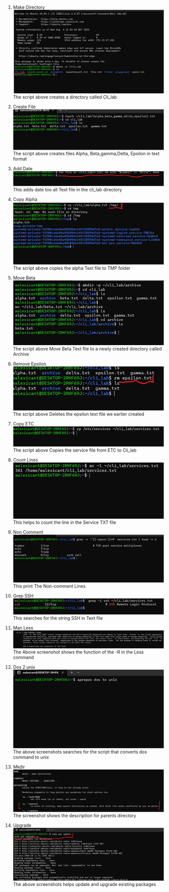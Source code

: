 1. Make Directory
![MKDIR](./Screenshots/MKDIR.jpg)
The script above creates a directory called Cli_lab

2. Create File
 ![Make File](./Screenshots/Make%20File.jpg)
 The script above creates files Alpha, Beta,gamma,Delta, Epsilon in text format

3. Add Date
![Add Date](./Screenshots/Add%20Date.jpg)
This adds date too all Text file in the cli_lab directory

4. Copy Alpha
![Copy Alpha](./Screenshots/Copy%20Alpha.jpg)
The script above copies the alpha Text file to TMP folder

5. Move Beta
![Move Beta](./Screenshots/Move%20Beta.jpg)
The script above Move Beta Text file to a newly created directory called Archive

6. Remove Epsilon
![Remove Epsilon](./Screenshots/Remove%20Epsilon.jpg)
The script above Deletes the epsilon text file we earlier created

7. Copy ETC 
![Copy ETC](./Screenshots/Copy%20ETC.jpg)
The script above Copies the service file from ETC to Cli_lab

8. Count Lines
 ![Count Lines](./Screenshots/Count%20Lines.jpg)
 This helps to count the line in the  Service TXT file

9. Non Comment 
 ![Non Comment](./Screenshots/Non%20Comment%20Lines.jpg)
 This print The Non-comment Lines.

10. Grep SSH
  ![Grep SSH](./Screenshots/Grep%20SSH.jpg)
This searches for the string SSH in Text file

11. Man Less
   ![Man Less](./Screenshots/MAN%20Less.jpg)
   The Above screenshot shows the function of the -R in the Less command

12. Dos 2 unix
   ![Dos2unix](./Screenshots/Dos%20to%20unix.jpg)
   The above screenshots searches for the script that converts dos command to unix

13. Mkdir 
   ![Mkdir](./Screenshots/MKDIR%20-P.jpg)
   The screenshot shows the description for parents directory

14. Upgrade
   ![upgrade](./Screenshots/Upgrade.jpg)
   The above screenshots  helps update and upgrade existing packages